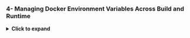 ### **4- Managing Docker Environment Variables Across Build and Runtime**
<details>
<summary><strong>Click to expand</strong></summary>
This Task demonstrates how to manage environment variables in Docker across **build time** and **runtime**, using a simple Flask web application.

---

## **🧠 Objectives**

- Understand how to pass environment variables to Docker containers.

- Set variables using:
  
  - Command-line (`docker run -e`)
  
  - Environment file (`--env-file`)
  
  - Inside the Dockerfile (`ENV` instruction)

---

## **📂 Application Overview**

A basic Flask application prints the current environment configuration:

```python
# app.py
import os
from flask import Flask

app = Flask(__name__)

@app.route('/')
def show_env():
    mode = os.getenv("APP_MODE", "default")
    region = os.getenv("APP_REGION", "unknown")
    return f"App mode: {mode}, Region: {region}"

if __name__ == '__main__':
    app.run(host='0.0.0.0', port=8080)
```

---

## **<u>*Dockerfiles*</u>**

### **Dockerfile 1 — Runtime Variables**

Used for passing variables during container runtime.

```dockerfile
FROM python:3.12-slim

WORKDIR /app

COPY . .

RUN pip install flask

EXPOSE 8080

CMD ["python", "app.py"]
```

---

### **Dockerfile 2 — Build-Time Variables**

Used for defining variables within the image.

```dockerfile
FROM python:3.12-slim

WORKDIR /app

ENV APP_MODE=production
ENV APP_REGION=canada-west

COPY . .

RUN pip install flask

EXPOSE 8080

CMD ["python", "app.py"]
```

---

## **Steps**

### **1️⃣ Clone the Repository**

```bash
git clone https://github.com/Ibrahim-Adel15/Docker-3.git
cd Docker-3
```

---

### **2️⃣ Build Docker Image**

```bash
docker build -t flaskapp:latest -f Dockerfile1 .
```

---

### **3️⃣ Run Container with Environment Variables (Command Line)**

```bash
docker run -d -p 8080:8080 --name flaskapp-1 \
  -e APP_MODE=development \
  -e APP_REGION=us-east \
  flaskapp:latest
```

✅ Output:

```
App mode: development, Region: us-east
```

---

### **4️⃣ Run Container Using Environment File**

Create a file named `.env`:

```
APP_MODE=staging
APP_REGION=us-west
```

Then run:

```bash
docker run -d -p 8081:8080 --name flaskapp-2 --env-file .env flaskapp:latest
```

✅ Output:

```
App mode: staging, Region: us-west
```

---

### **5️⃣ Build Image with Predefined Variables (Inside Dockerfile)**

```bash
docker build -t flask-w-env -f Dockerfile2 .
docker run -d -p 8082:8080 --name flaskapp-3 flask-w-env
```

✅ Output:

```
App mode: production, Region: canada-west
```



![runs](https://github.com/user-attachments/assets/a1e48f84-1326-4df4-a611-14db488c61aa)
</details>

